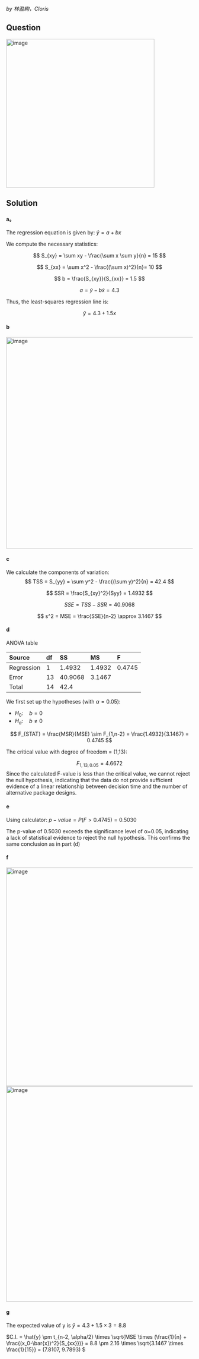 *by 林盈絢，Cloris*

## Question
<img width="400" alt="image" src="https://github.com/user-attachments/assets/2c437c23-0046-4a55-a987-784e138b9828" />

## Solution
#### a。
The regression equation is given by: $\hat{y} = a + bx$  

We compute the necessary statistics:

$$
S_{xy} = \sum xy - \frac{\sum x \sum y}{n} = 15 
$$

$$
S_{xx} = \sum x^2 - \frac{(\sum x)^2}{n}= 10
$$

$$
b = \frac{S_{xy}}{S_{xx}} = 1.5
$$

$$
a = \bar{y} - b\bar{x} = 4.3
$$

Thus, the least-squares regression line is:

$$
\hat{y} = 4.3 + 1.5x
$$  

#### b

<img width="569" alt="image" src="https://github.com/user-attachments/assets/2b1b8400-3b54-44df-b068-d876ff7e64de" />


#### c
We calculate the components of variation:
$$
TSS = S_{yy} = \sum y^2 - \frac{(\sum y)^2}{n} = 42.4
$$

$$
SSR = \frac{S_{xy}^2}{Syy} = 1.4932 
$$

$$
SSE = TSS - SSR = 40.9068
$$

$$
s^2 = MSE = \frac{SSE}{n-2} \approx 3.1467
$$

#### d

ANOVA table

| Source | df | SS | MS | F |
|:------|:------|:------|:------|:------|
| Regression | 1 | 1.4932 | 1.4932 | 0.4745 |
| Error | 13 | 40.9068 | 3.1467 |  |
| Total | 14 | 42.4 |  |  |


We first set up the hypotheses (with $\alpha = 0.05$):
- $H_0: \quad b = 0$  
- $H_a: \quad b \neq 0$  

$$
F_{STAT} = \frac{MSR}{MSE} \sim F_{1,n-2} = \frac{1.4932}{3.1467} = 0.4745
$$

The critical value with degree of freedom = (1,13):

$$
F_{1,13,0.05} = 4.6672
$$
Since the calculated F-value is less than the critical value, we cannot reject the null hypothesis, indicating that the data do not provide sufficient evidence of a linear relationship between decision time and the number of alternative package designs.


#### e
Using calculator:
$p-value = P(F>0.4745) = 0.5030$  

The p-value of 0.5030 exceeds the significance level of α=0.05, indicating a lack of statistical evidence to reject the null hypothesis. This confirms the same conclusion as in part (d)

#### f
<img width="588" alt="image" src="https://github.com/user-attachments/assets/4702c900-c5df-42e8-88be-fb36ad8c24bd" />
<img width="580" alt="image" src="https://github.com/user-attachments/assets/c7405359-e732-48f1-828a-c807de1ff48c" />


#### g

The expected value of y is $\hat{y} = 4.3 + 1.5 \times 3 = 8.8$  

$C.I. = \hat{y} \pm t_{n-2, \alpha/2} \times \sqrt{MSE \times (\frac{1}{n} + \frac{(x_0-\bar{x})^2}{S_{xx}})}
= 8.8 \pm 2.16 \times \sqrt{3.1467 \times \frac{1}{15}}
= (7.8107, 9.7893)
$
